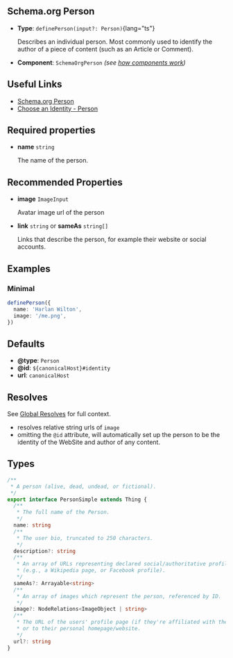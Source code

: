 ## Schema.org Person

- **Type**: `definePerson(input?: Person)`{lang="ts"}

  Describes an individual person. Most commonly used to identify the author of a piece of content (such as an Article or Comment).

- **Component**: `SchemaOrgPerson` _(see [how components work](/guide/guides/components))_


## Useful Links

- [Schema.org Person](https://schema.org/Person)
- [Choose an Identity - Person](/guide/guides/identity#person)


## Required properties

- **name** `string`

  The name of the person.

## Recommended Properties

- **image**  `ImageInput`

  Avatar image url of the person

- **link** `string` or **sameAs** `string[]`

  Links that describe the person, for example their website or social accounts.

## Examples

### Minimal

```ts
definePerson({
  name: 'Harlan Wilton',
  image: '/me.png',
})
```

## Defaults

- **@type**: `Person`
- **@id**: `${canonicalHost}#identity`
- **url**: `canonicalHost`

## Resolves

See [Global Resolves](/guide/getting-started/how-it-works#global-resolves) for full context.

- resolves relative string urls of `image`
- omitting the `@id` attribute, will automatically set up the person to be the identity of the WebSite and author
  of any content.

## Types

```ts
/**
 * A person (alive, dead, undead, or fictional).
 */
export interface PersonSimple extends Thing {
  /**
   * The full name of the Person.
   */
  name: string
  /**
   * The user bio, truncated to 250 characters.
   */
  description?: string
  /**
   * An array of URLs representing declared social/authoritative profiles of the person
   * (e.g., a Wikipedia page, or Facebook profile).
   */
  sameAs?: Arrayable<string>
  /**
   * An array of images which represent the person, referenced by ID.
   */
  image?: NodeRelations<ImageObject | string>
  /**
   * The URL of the users' profile page (if they're affiliated with the site in question),
   * or to their personal homepage/website.
   */
  url?: string
}
```
